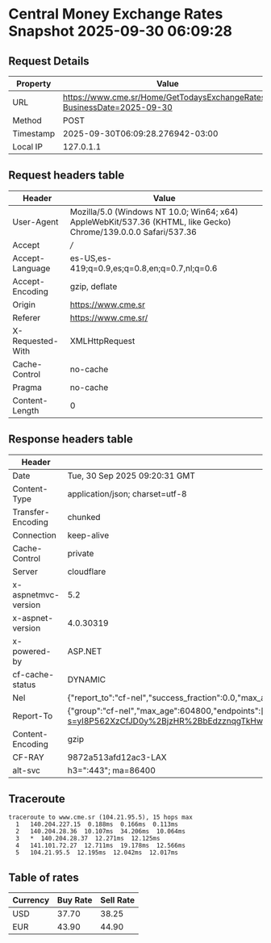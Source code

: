 # Central Money Exchange Rates Snapshot 2025-09-30 06:09:28
## Request Details

| Property | Value |
|----------|-------|
| URL | https://www.cme.sr/Home/GetTodaysExchangeRates/?BusinessDate=2025-09-30 |
| Method | POST |
| Timestamp | 2025-09-30T06:09:28.276942-03:00 |
| Local IP | 127.0.1.1 |
    
## Request headers table

| Header | Value |
|--------|-------|
| User-Agent | Mozilla/5.0 (Windows NT 10.0; Win64; x64) AppleWebKit/537.36 (KHTML, like Gecko) Chrome/139.0.0.0 Safari/537.36 |
| Accept | */* |
| Accept-Language | es-US,es-419;q=0.9,es;q=0.8,en;q=0.7,nl;q=0.6 |
| Accept-Encoding | gzip, deflate |
| Origin | https://www.cme.sr |
| Referer | https://www.cme.sr/ |
| X-Requested-With | XMLHttpRequest |
| Cache-Control | no-cache |
| Pragma | no-cache |
| Content-Length | 0 |

    
## Response headers table
| Header | Value |
|--------|-------|
| Date | Tue, 30 Sep 2025 09:20:31 GMT |
| Content-Type | application/json; charset=utf-8 |
| Transfer-Encoding | chunked |
| Connection | keep-alive |
| Cache-Control | private |
| Server | cloudflare |
| x-aspnetmvc-version | 5.2 |
| x-aspnet-version | 4.0.30319 |
| x-powered-by | ASP.NET |
| cf-cache-status | DYNAMIC |
| Nel | {"report_to":"cf-nel","success_fraction":0.0,"max_age":604800} |
| Report-To | {"group":"cf-nel","max_age":604800,"endpoints":[{"url":"https://a.nel.cloudflare.com/report/v4?s=yI8P562XzCfJD0y%2BjzHR%2BbEdzznqgTkHwdc0u1YxfjibfSdvwfcEt70qip4shMWWcyrw3GRK6AH3GD8oNPGd76oYCmsgI7057lE%3D"}]} |
| Content-Encoding | gzip |
| CF-RAY | 9872a513afd12ac3-LAX |
| alt-svc | h3=":443"; ma=86400 |

## Traceroute 

```
traceroute to www.cme.sr (104.21.95.5), 15 hops max
  1   140.204.227.15  0.188ms  0.166ms  0.113ms 
  2   140.204.28.36  10.107ms  34.206ms  10.064ms 
  3   *  140.204.28.37  12.271ms  12.125ms 
  4   141.101.72.27  12.711ms  19.178ms  12.566ms 
  5   104.21.95.5  12.195ms  12.042ms  12.017ms 

```


## Table of rates

| Currency | Buy Rate | Sell Rate |
|----------|----------|-----------|
| USD | 37.70 | 38.25 |
| EUR | 43.90 | 44.90 |
